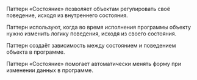 Паттерн «Состояние» позволяет объектам регулировать своё поведение, исходя из внутреннего состояния.

Паттерн используют, когда во время исполнения программы объекту нужно изменить логику поведения, исходя из своего состояния.

Паттерн создаёт зависимость между состоянием и поведением объекта в программе.

Паттерн «Состояние» помогает автоматически менять форму при изменении данных в программе.